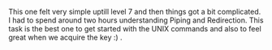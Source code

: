 This one felt very simple uptill level 7 and then things got a bit complicated. I had to spend around two hours understanding Piping and Redirection. This task is the best one to get started with the UNIX commands and also to feel great when we acquire the key :) .
